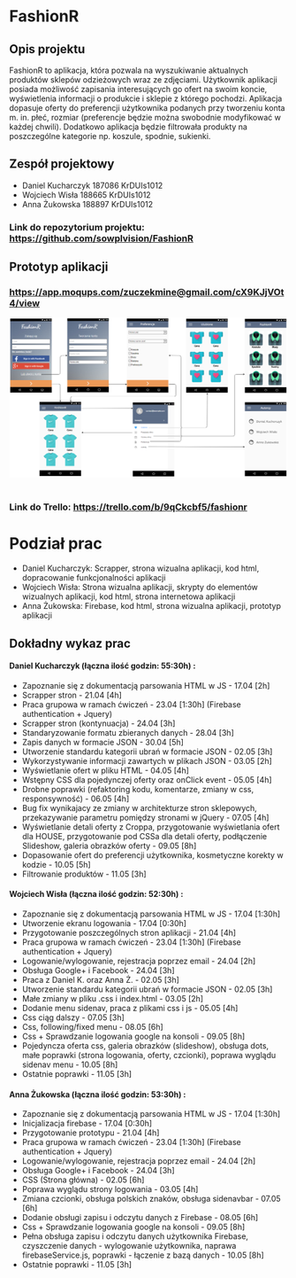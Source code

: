﻿# FashionR
## Opis projektu

FashionR to aplikacja, która pozwala na wyszukiwanie aktualnych produktów sklepów odzieżowych wraz ze zdjęciami. Użytkownik aplikacji posiada możliwość zapisania interesujących go ofert na swoim koncie, wyświetlenia informacji o produkcie i sklepie z którego pochodzi. Aplikacja dopasuje oferty do preferencji użytkownika podanych przy tworzeniu konta m. in. płeć, rozmiar (preferencje będzie można swobodnie modyfikować w każdej chwili). Dodatkowo aplikacja będzie filtrowała produkty na poszczególne kategorie np. koszule, spodnie, sukienki.

## Zespół projektowy
- Daniel Kucharczyk 187086 KrDUIs1012
- Wojciech Wisła 188665 KrDUIs1012
- Anna Żukowska 188897 KrDUIs1012
### Link do repozytorium projektu: https://github.com/sowplvision/FashionR
## Prototyp aplikacji
### https://app.moqups.com/zuczekmine@gmail.com/cX9KJjVOt4/view
![enter image description here](https://raw.githubusercontent.com/sowplvision/FashionR/master/FashionR.png)
<br><br>
### Link do Trello: https://trello.com/b/9qCkcbf5/fashionr

# Podział prac
- Daniel Kucharczyk: Scrapper, strona wizualna aplikacji, kod html, dopracowanie funkcjonalności aplikacji
- Wojciech Wisła: Strona wizualna aplikacji, skrypty do elementów wizualnych aplikacji, kod html, strona internetowa aplikacji
- Anna Żukowska: Firebase, kod html, strona wizualna aplikacji, prototyp aplikacji
## Dokładny wykaz prac
#### Daniel Kucharczyk (łączna ilość godzin: 55:30h) : 
- Zapoznanie się z dokumentacją parsowania HTML w JS - 17.04 [2h]
- Scrapper stron - 21.04 [4h]
- Praca grupowa w ramach ćwiczeń - 23.04 [1:30h] (Firebase authentication + Jquery)
- Scrapper stron (kontynuacja) - 24.04 [3h]
- Standaryzowanie formatu zbieranych danych - 28.04 [3h]
- Zapis danych w formacie JSON - 30.04 [5h]
- Utworzenie standardu kategorii ubrań w formacie JSON - 02.05 [3h]
- Wykorzystywanie informacji zawartych w plikach JSON - 03.05 [2h]
- Wyświetlanie ofert w pliku HTML - 04.05 [4h]
- Wstępny CSS dla pojedynczej oferty oraz onClick event - 05.05 [4h]
- Drobne poprawki (refaktoring kodu, komentarze, zmiany w css, responsywność) - 06.05 [4h]
- Bug fix wynikajacy ze zmiany w architekturze stron sklepowych, przekazywanie parametru pomiędzy stronami w jQuery - 07.05 [4h]
- Wyświetlanie detali oferty z Croppa, przygotowanie wyświetlania ofert dla HOUSE, przygotowanie pod CSSa dla detali oferty, podłączenie Slideshow, galeria obrazków oferty - 09.05 [8h]
- Dopasowanie ofert do preferencji użytkownika, kosmetyczne korekty w kodzie - 10.05 [5h]
- Filtrowanie produktów - 11.05 [3h]
#### Wojciech Wisła (łączna ilość godzin: 52:30h) :
- Zapoznanie się z dokumentacją parsowania HTML w JS - 17.04 [1:30h]
- Utworzenie ekranu logowania - 17.04 [0:30h]
- Przygotowanie poszczególnych stron aplikacji - 21.04 [4h]
- Praca grupowa w ramach ćwiczeń - 23.04 [1:30h] (Firebase authentication + Jquery)
- Logowanie/wylogowanie, rejestracja poprzez email - 24.04 [2h]
- Obsługa Google+ i Facebook - 24.04 [3h]
- Praca z Daniel K. oraz Anna Ż. - 02.05 [3h]
- Utworzenie standardu kategorii ubrań w formacie JSON - 02.05 [3h]
- Małe zmiany w pliku .css i index.html - 03.05 [2h]
- Dodanie menu sidenav, praca z plikami css i js - 05.05 [4h]
- Css ciąg dalszy - 07.05 [3h]
- Css, following/fixed menu - 08.05 [6h]
- Css + Sprawdzanie logowania google na konsoli - 09.05 [8h]
- Pojedyncza oferta css, galeria obrazków (slideshow), obsługa dots, małe poprawki (strona logowania, oferty, czcionki), poprawa wyglądu sidenav menu - 10.05 [8h]
- Ostatnie poprawki - 11.05 [3h]
#### Anna Żukowska (łączna ilość godzin: 53:30h) :
- Zapoznanie się z dokumentacją parsowania HTML w JS - 17.04 [1:30h]
- Inicjalizacja firebase - 17.04 [0:30h]
- Przygotowanie prototypu - 21.04 [4h]
- Praca grupowa w ramach ćwiczeń - 23.04 [1:30h] (Firebase authentication + Jquery)
- Logowanie/wylogowanie, rejestracja poprzez email - 24.04 [2h]
- Obsługa Google+ i Facebook - 24.04 [3h]
- CSS (Strona główna) - 02.05 [6h]
- Poprawa wyglądu strony logowania - 03.05 [4h]
- Zmiana czcionki, obsługa polskich znaków, obsługa sidenavbar - 07.05 [6h]
- Dodanie obsługi zapisu i odczytu danych z Firebase - 08.05 [6h]
- Css + Sprawdzanie logowania google na konsoli - 09.05 [8h]
- Pełna obsługa zapisu i odczytu danych użytkownika Firebase, czyszczenie danych - wylogowanie użytkownika, naprawa firebaseService.js, poprawki - łączenie z bazą danych - 10.05 [8h]
- Ostatnie poprawki - 11.05 [3h]

